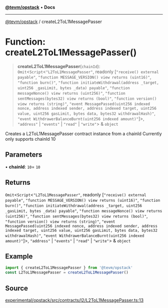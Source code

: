 [**@tevm/opstack**](../README.md) • **Docs**

***

[@tevm/opstack](../globals.md) / createL2ToL1MessagePasser

# Function: createL2ToL1MessagePasser()

> **createL2ToL1MessagePasser**(`chainId`): `Omit`\<`Script`\<`"L2ToL1MessagePasser"`, readonly [`"receive() external payable"`, `"function MESSAGE_VERSION() view returns (uint16)"`, `"function burn()"`, `"function initiateWithdrawal(address _target, uint256 _gasLimit, bytes _data) payable"`, `"function messageNonce() view returns (uint256)"`, `"function sentMessages(bytes32) view returns (bool)"`, `"function version() view returns (string)"`, `"event MessagePassed(uint256 indexed nonce, address indexed sender, address indexed target, uint256 value, uint256 gasLimit, bytes data, bytes32 withdrawalHash)"`, `"event WithdrawerBalanceBurnt(uint256 indexed amount)"`]\>, `"address"` \| `"events"` \| `"read"` \| `"write"`\> & `object`

Creates a L2ToL1MessagePasser contract instance from a chainId
Currently only supports chainId 10

## Parameters

• **chainId**: `10`= `10`

## Returns

`Omit`\<`Script`\<`"L2ToL1MessagePasser"`, readonly [`"receive() external payable"`, `"function MESSAGE_VERSION() view returns (uint16)"`, `"function burn()"`, `"function initiateWithdrawal(address _target, uint256 _gasLimit, bytes _data) payable"`, `"function messageNonce() view returns (uint256)"`, `"function sentMessages(bytes32) view returns (bool)"`, `"function version() view returns (string)"`, `"event MessagePassed(uint256 indexed nonce, address indexed sender, address indexed target, uint256 value, uint256 gasLimit, bytes data, bytes32 withdrawalHash)"`, `"event WithdrawerBalanceBurnt(uint256 indexed amount)"`]\>, `"address"` \| `"events"` \| `"read"` \| `"write"`\> & `object`

## Example

```ts
import { createL2ToL1MessagePasser } from '@tevm/opstack'
const L2ToL1MessagePasser = createL2ToL1MessagePasser()
```

## Source

[experimental/opstack/src/contracts/l2/L2ToL1MessagePasser.ts:13](https://github.com/evmts/tevm-monorepo/blob/main/experimental/opstack/src/contracts/l2/L2ToL1MessagePasser.ts#L13)
